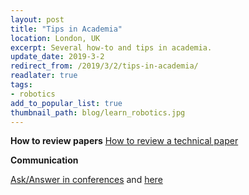```yaml
--- 
layout: post
title: "Tips in Academia"
location: London, UK
excerpt: Several how-to and tips in academia.
update_date: 2019-3-2
redirect_from: /2019/3/2/tips-in-academia/
readlater: true
tags: 
- robotics
add_to_popular_list: true
thumbnail_path: blog/learn_robotics.jpg
---
```


**How to review papers**
[How to review a technical paper](https://www.cl.cam.ac.uk/teaching/1314/C00/how_to_review.pdf)

**Communication**

[Ask/Answer in conferences](https://www.facebook.com/drnguyenvtuan/posts/644169456030375) and [here](http://tuanvannguyen.blogspot.com/2017/03/cach-at-cau-hoi-va-tra-loi-hoi-nghi.html)

